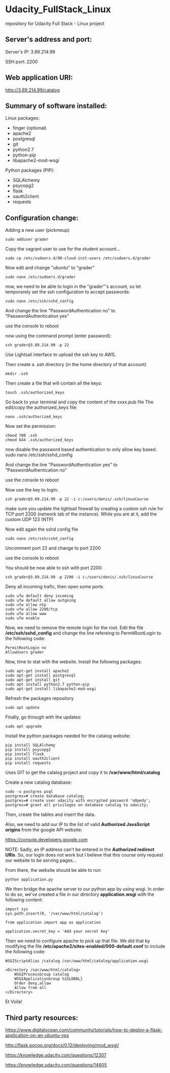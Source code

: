 # Udacity_FullStack_Linux

repository for Udacity Full Stack - Linux project

## Server's address and port:

Server's IP: 3.89.214.99

SSH port: 2200

## Web application URI:

http://3.89.214.99/catalog

## Summary of software installed:

Linux packages:

- finger (optional)
- apache2
- postgresql
- git
- python2.7
- python-pip
- libapache2-mod-wsgi

Python packages (PIP):

- SQLAlchemy
- psycopg2
- flask
- oauth2client
- requests

## Configuration change:

Adding a new user (pickmeup)
```
sudo adduser grader
```
Copy the vagrant user to use for the student account...
```
sudo cp /etc/sudoers.d/90-cloud-init-users /etc/sudoers.d/grader
```
Now edit and change "ubuntu" to "grader"
```
sudo nano /etc/sudoers.d/grader
```

now, we need to be able to login in the "grader"'s account, so let temporarely set the ssh configuration to accept passwords:
```
sudo nano /etc/ssh/sshd_config
```
And change the line "PasswordAuthentication no" to "PasswordAuthentication yes"

use the console to reboot

now using the command prompt (enter password):
```
ssh grader@3.89.214.99 -p 22
```

Use Lightsail interface to upload the ssh key to AWS.

Then create a .ssh directory (in the home directory of that account)
```
mkdir .ssh
```

Then create a file that will contain all the keys:
```
touch .ssh/authorized_keys
```

Go back to your terminal and copy the content of the xxxx.pub file
The edit/copy the authorized_keys file:
```
nano .ssh/authorized_keys
```

Now set the permission:
```
chmod 700 .ssh
chmod 644 .ssh/authorized_keys
```


now disable the password based authentication to only allow key based.
sudo nano /etc/ssh/sshd_config

And change the line "PasswordAuthentication yes" to "PasswordAuthentication no"

use the console to reboot

Now use the key to login:
```
ssh grader@3.89.214.99 -p 22 -i c:/users/denis/.ssh/linuxCourse
```

make sure you update the lightsail firewall by creating a custom ssh rule for TCP port 2200 (network tab of the instance).
While you are at it, add the custom UDP 123 (NTP)

Now edit again the sshd config file
```
sudo nano /etc/ssh/sshd_config
```

Uncomment port 22 and change to port 2200

use the console to reboot

You should be now able to ssh with port 2200:

```
ssh grader@3.89.214.99 -p 2200 -i c:/users/denis/.ssh/linuxCourse
```

Deny all incoming trafic, then open some ports
```
sudo ufw default deny incoming
sudo ufw default allow outgoing
sudo ufw allow ntp
sudo ufw allow 2200/tcp
sudo ufw allow www
sudo ufw enable
```
Now, we need to remove the remote login for the root.
Edit the file **/etc/ssh/sshd_config** and change the line refereing to PermitRootLogin to the following code:
```
PermitRootLogin no
AllowUsers grader
```

Now, time to stat with the website.  Install the following packages:

```
sudo apt-get install apache2
sudo apt-get install postgresql
sudo apt-get install git
sudo apt install python2.7 python-pip
sudo apt-get install libapache2-mod-wsgi
```

Refresh the packages repository
```
sudo apt update
```

Finally, go through with the updates:
```
sudo apt upgrade
```

Install the python packages needed for the catalog website:
```
pip install SQLAlchemy
pip install psycopg2
pip install flask
pip install oauth2client
pip install requests
```

Uses GIT to get the calalog project and copy it to **/var/www/html/catalog**

Create a new catalog database:
```
sudo -u postgres psql
postgres=# create database catalog;
postgres=# create user udacity with encrypted password 'n0pedy';
postgres=# grant all privileges on database catalog to udacity;
```
Then, create the tables and insert the data.

Also, we need to add our IP to the list of valid **Authorized JavaScript origins** from the google API website:

https://console.developers.google.com

NOTE: Sadly, an IP address can't be entered in the **Authorized redirect URIs**.  So, our login does not work but I believe that this course only request our website to be serving pages...

From there, the website should be able to run:
```
python application.py
```

We then bridge the apache server to our python app by using wsgi.  In order to do so, we've created a file in our directory **application.wsgi** with the following content:
```
import sys
sys.path.insert(0, '/var/www/html/catalog')

from application import app as application

application.secret_key = 'Add your secret key'
```
Then we need to configure apache to pick up that file.  We did that by modifying the file **/etc/apache2/sites-enabled/000-default.conf** to include the following code:
```
WSGIScriptAlias /catalog /var/www/html/catalog/application.wsgi

<Directory /var/www/html/catalog>
    WSGIProcessGroup catalog
    WSGIApplicationGroup %{GLOBAL}
    Order deny,allow
    Allow from all
</Directory>
```
Et Voila!

## Third party resources:

https://www.digitalocean.com/community/tutorials/how-to-deploy-a-flask-application-on-an-ubuntu-vps

http://flask.pocoo.org/docs/0.12/deploying/mod_wsgi/

https://knowledge.udacity.com/questions/12307

https://knowledge.udacity.com/questions/14605


